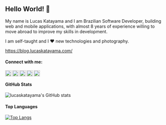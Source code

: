 ## Hello World! 👋

My name is Lucas Katayama
and I am Brazilian Software Developer, building web and mobile applications,
with almost 8 years of experience willing to move abroad to improve my skills in development.

I am self-taught and I ❤ new technologies and photography.

https://blog.lucaskatayama.com/

#### Connect with me:

[<img src="https://cdn.jsdelivr.net/npm/open-iconic@1.1.1/svg/file.svg" width="20px" align="left">][cv]
[<img src="https://cdn.jsdelivr.net/npm/open-iconic@1.1.1/svg/globe.svg" width="20px" align="left">][website]
[<img src="https://cdn.jsdelivr.net/npm/simple-icons@5.9.0/icons/linkedin.svg" width="20px" align="left">][linkedin]
[<img src="https://cdn.jsdelivr.net/npm/simple-icons@5.9.0/icons/github.svg" width="20px" align="left">][github]
[<img src="https://cdn.jsdelivr.net/npm/simple-icons@5.9.0/icons/stackoverflow.svg" width="20px" align="left">][stackoverflow]

<br />


#### GitHub Stats

![lucaskatayama's GitHub stats](https://github-readme-stats.vercel.app/api?username=lucaskatayama&show_icons=true&theme=default&hide_title=true&count_private=true)

#### Top Languages

[![Top Langs](https://github-readme-stats.vercel.app/api/top-langs/?username=lucaskatayama&langs_count=10&layout=compact&hide_title=true&count_private=true)](https://github.com/anuraghazra/github-readme-stats)


[cv]: https://files.lucaskatayama.com/cv.pdf
[website]: https://lucaskatayama.com
[github]: https://github.com/lucaskatayama
[stackoverflow]: https://stackoverflow.com/users/1181036/lucas-katayama?tab=profile
[linkedin]: https://www.linkedin.com/in/lucaskatayama
